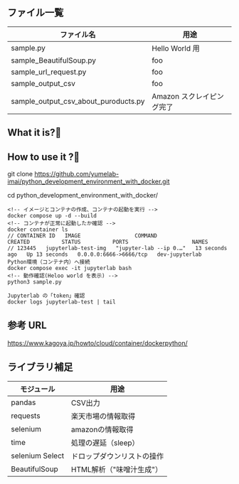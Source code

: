 ## ファイル一覧
| ファイル名 | 用途 |
| -------- | -------- |
| sample.py | Hello World 用 |
| sample_BeautifulSoup.py | foo |
| sample_url_request.py | foo |
| sample_output_csv | foo |
| sample_output_csv_about_puroducts.py | Amazon スクレイピング完了 |

## What it is?🧐



## How to use it ?🧐
<!-- 環境構築 -->
git clone https://github.com/yumelab-imai/python_development_environment_with_docker.git

cd python_development_environment_with_docker/
<!--  root  -->
```
<!-- イメージとコンテナの作成、コンテナの起動を実行 -->
docker compose up -d --build
<!-- コンテナが正常に起動したか確認 -->
docker container ls
// CONTAINER ID   IMAGE                 COMMAND                  CREATED          STATUS          PORTS                    NAMES
// 123445   jupyterlab-test-img   "jupyter-lab --ip 0.…"   13 seconds ago   Up 13 seconds   0.0.0.0:6666->6666/tcp   dev-jupyterlab
Python環境（コンテナ内）へ接続
docker compose exec -it jupyterlab bash
<!-- 動作確認(Heloo world を表示) -->
python3 sample.py
```

```
Jupyterlab の「token」確認
docker logs jupyterlab-test | tail
```


## 参考 URL
https://www.kagoya.jp/howto/cloud/container/dockerpython/


## ライブラリ補足
| モジュール | 用途 |
| -------- | -------- |
| pandas | CSV出力 |
| requests | 楽天市場の情報取得 |
| selenium | amazonの情報取得 |
| time | 処理の遅延（sleep） |
| selenium Select | ドロップダウンリストの操作 |
| BeautifulSoup | HTML解析（"味噌汁生成"） |